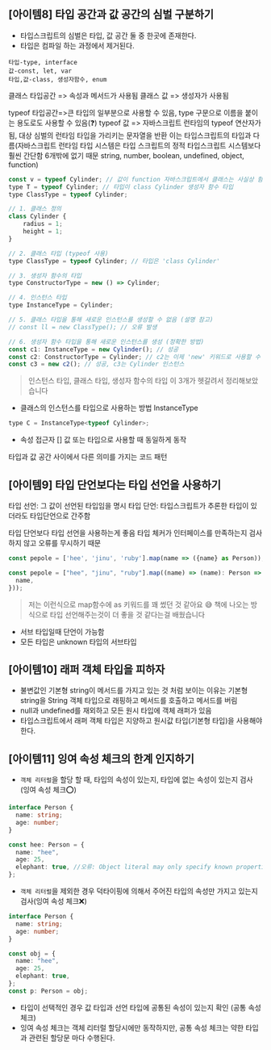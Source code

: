 ## [아이템8] 타입 공간과 값 공간의 심벌 구분하기

- 타입스크립트의 심벌은 타입, 값 공간 둘 중 한곳에 존재한다.
- 타입은 컴파일 하는 과정에서 제거된다.

```
타입-type, interface
값-const, let, var
타입,값-class, 생성자함수, enum
```

클래스 타입공간 => 속성과 메서드가 사용됨
클래스 값 => 생성자가 사용됨

typeof 타입공간=>큰 타입의 일부분으로 사용할 수 있음, type 구문으로 이름을 붙이는 용도로도 사용할 수 있음(❓)
typeof 값 => 자바스크립트 런타임의 typeof 연산자가 됨, 대상 심벌의 런타임 타입을 가리키는 문자열을 반환 이는 타입스크립트의 타입과 다름(자바스크립트 런타임 타입 시스템은 타입 스크립트의 정적 타입스크립트 시스템보다 훨씬 간단함 6개밖에 없기 때문 string, number, boolean, undefined, object, function)

```js
const v = typeof Cylinder; // 값이 function 자바스크립트에서 클래스는 사실상 함수
type T = typeof Cylinder; // 타입이 class Cylinder 생성자 함수 타입
type ClassType = typeof Cylinder;
```

```js
// 1. 클래스 정의
class Cylinder {
    radius = 1;
    height = 1;
}

// 2. 클래스 타입 (typeof 사용)
type ClassType = typeof Cylinder; // 타입은 'class Cylinder'

// 3. 생성자 함수의 타입
type ConstructorType = new () => Cylinder;

// 4. 인스턴스 타입
type InstanceType = Cylinder;

// 5. 클래스 타입을 통해 새로운 인스턴스를 생성할 수 없음 (설명 참고)
// const ll = new ClassType(); // 오류 발생

// 6. 생성자 함수 타입을 통해 새로운 인스턴스를 생성 (정확한 방법)
const c1: InstanceType = new Cylinder(); // 성공
const c2: ConstructorType = Cylinder; // c2는 이제 'new' 키워드로 사용할 수 있음
const c3 = new c2(); // 성공, c3는 Cylinder 인스턴스
```

> 인스턴스 타입, 클래스 타입, 생성자 함수의 타입 이 3개가 헷갈려서 정리해보았습니다

- 클래스의 인스턴스를 타입으로 사용하는 방법 InstanceType

```js
type C = InstanceType<typeof Cylinder>;
```

- 속성 접근자 [] 값 또는 타입으로 사용할 때 동일하게 동작

타입과 값 공간 사이에서 다른 의미를 가지는 코드 패턴

## [아이템9] 타입 단언보다는 타입 선언을 사용하기

타입 선언: 그 값이 선언된 타입임을 명시
타입 단언: 타입스크립트가 추론한 타입이 있더라도 타입단언으로 간주함

타입 단언보다 타입 선언을 사용하는게 좋음 타입 체커가 인터페이스를 만족하는지 검사하지 않고 오류를 무시하기 때문

```js
const pepole = ['hee', 'jinu', 'ruby'].map(name => ({name} as Person));
```

```js
const pepole = ["hee", "jinu", "ruby"].map((name) => (name): Person => ({
  name,
}));
```

> 저는 이런식으로 map함수에 as 키워드를 꽤 썼던 것 같아요 😅 책에 나오는 방식으로 타입 선언해주는것이 더 좋을 것 같다는걸 배웠습니다

- 서브 타입일때 단언이 가능함
- 모든 타입은 unknown 타입의 서브타입

## [아이템10] 래퍼 객체 타입을 피하자

- 불변값인 기본형 string이 메서드를 가지고 있는 것 처럼 보이는 이유는 기본형 string을 String 객체 타입으로 래핑하고 메서드를 호출하고 메서드를 버림
- null과 undefined를 재외하고 모든 원시 타입에 객체 래퍼가 있음
- 타입스크립트에서 래퍼 객체 타입은 지양하고 원시값 타입(기본형 타입)을 사용해야 한다.

## [아이템11] 잉여 속성 체크의 한계 인지하기

- `객체 리터럴`을 할당 할 때, 타입의 속성이 있는지, 타입에 없는 속성이 있는지 검사 (잉여 속성 체크⭕️)

```ts
interface Person {
  name: string;
  age: number;
}

const hee: Person = {
  name: "hee",
  age: 25,
  elephant: true, //오류: Object literal may only specify known properties, and 'elephant' does not exist in type 'Person'.
};
```

- `객체 리터럴`을 제외한 경우 덕타이핑에 의해서 주어진 타입의 속성만 가지고 있는지 검사(잉여 속성 체크❌)

```ts
interface Person {
  name: string;
  age: number;
}

const obj = {
  name: "hee",
  age: 25,
  elephant: true,
};
const p: Person = obj;
```

- 타입이 선택적인 경우 값 타입과 선언 타입에 공통된 속성이 있는지 확인 (공통 속성 체크)
- 잉여 속성 체크는 객체 리터럴 할당시에만 동작하지만, 공통 속성 체크는 약한 타입과 관련된 할당문 마다 수행된다.
